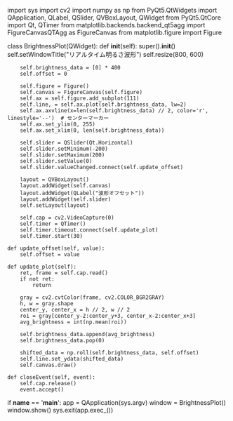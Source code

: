 import sys
import cv2
import numpy as np
from PyQt5.QtWidgets import QApplication, QLabel, QSlider, QVBoxLayout, QWidget
from PyQt5.QtCore import Qt, QTimer
from matplotlib.backends.backend_qt5agg import FigureCanvasQTAgg as FigureCanvas
from matplotlib.figure import Figure

class BrightnessPlot(QWidget):
    def __init__(self):
        super().__init__()
        self.setWindowTitle("リアルタイム明るさ波形")
        self.resize(800, 600)

        self.brightness_data = [0] * 400
        self.offset = 0

        self.figure = Figure()
        self.canvas = FigureCanvas(self.figure)
        self.ax = self.figure.add_subplot(111)
        self.line, = self.ax.plot(self.brightness_data, lw=2)
        self.ax.axvline(x=len(self.brightness_data) // 2, color='r', linestyle='--')  # センターマーカー
        self.ax.set_ylim(0, 255)
        self.ax.set_xlim(0, len(self.brightness_data))

        self.slider = QSlider(Qt.Horizontal)
        self.slider.setMinimum(-200)
        self.slider.setMaximum(200)
        self.slider.setValue(0)
        self.slider.valueChanged.connect(self.update_offset)

        layout = QVBoxLayout()
        layout.addWidget(self.canvas)
        layout.addWidget(QLabel("波形オフセット"))
        layout.addWidget(self.slider)
        self.setLayout(layout)

        self.cap = cv2.VideoCapture(0)
        self.timer = QTimer()
        self.timer.timeout.connect(self.update_plot)
        self.timer.start(30)

    def update_offset(self, value):
        self.offset = value

    def update_plot(self):
        ret, frame = self.cap.read()
        if not ret:
            return

        gray = cv2.cvtColor(frame, cv2.COLOR_BGR2GRAY)
        h, w = gray.shape
        center_y, center_x = h // 2, w // 2
        roi = gray[center_y-2:center_y+3, center_x-2:center_x+3]
        avg_brightness = int(np.mean(roi))

        self.brightness_data.append(avg_brightness)
        self.brightness_data.pop(0)

        shifted_data = np.roll(self.brightness_data, self.offset)
        self.line.set_ydata(shifted_data)
        self.canvas.draw()

    def closeEvent(self, event):
        self.cap.release()
        event.accept()

if __name__ == '__main__':
    app = QApplication(sys.argv)
    window = BrightnessPlot()
    window.show()
    sys.exit(app.exec_())
